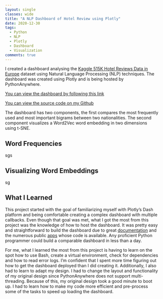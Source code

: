 ```yaml
---
layout: single
classes: wide
title: "A NLP Dashboard of Hotel Review using Plotly"
date: 2020-12-30
tags:
  - Python
  - NLP
  - Plotly
  - Dashboard
  - Visualization
comments: true
---
```


I created a dashboard analysing the [Kaggle 515K Hotel Reviews Data in Europe](https://www.kaggle.com/jiashenliu/515k-hotel-reviews-data-in-europe) dataset 
using Natural Language Processing (NLP) techniques. The dashboard was created using Plotly and is being hosted by PythonAnywhere.

[You can view the dashboard by following this link](http://rlopezra.pythonanywhere.com/)

[You can view the source code on my Github](https://github.com/Rlopezra/Hotel-Reviews-Plotly-Dashboard)

The dashboard has two components, the first compares the most frequently used and most important bigrams between two nationalities. The second component visualizes a Word2Vec word embedding in two dimensions using t-SNE.
## Word Frequencies

sgs
## Visualizing Word Embeddings
sg

## What I Learned
This project started with the goal of familiarizing myself with Plotly’s Dash platform and being comfortable creating a complex dashboard with multiple callbacks. Even though that goal was met, what I got the most from this project was the knowledge of how to host the dashboard. It was pretty easy and straightforward to build the dashboard due to great [documentation]( https://dash.plotly.com/) and the numerous public [apps]( https://dash-gallery.plotly.host/Portal/) whose code is available. Any proficient Python programmer could build a comparable dashboard in less than a day.

For me, what I learned the most from this project is having to learn on the spot how to use Bash, create a virtual environment, check for dependencies and how to read error logs. I’m confident that I spent more time figuring out how to get the dashboard deployed than I did creating it. Additionally, I also had to learn to adapt my design. I had to change the layout and functionality of my original design since PythonAnywhere does not support multi-threading. Because of this, my original design took a good minute to boot up. I had to learn how to make my code more efficient and pre-process some of the tasks to speed up loading the dashboard. 
